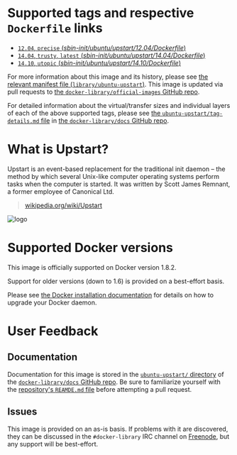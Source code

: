 # Supported tags and respective `Dockerfile` links

-	[`12.04`, `precise` (*sbin-init/ubuntu/upstart/12.04/Dockerfile*)](https://github.com/tianon/dockerfiles/blob/4d24a12b54b75b3e0904d8a285900d88d3326361/sbin-init/ubuntu/upstart/12.04/Dockerfile)
-	[`14.04`, `trusty`, `latest` (*sbin-init/ubuntu/upstart/14.04/Dockerfile*)](https://github.com/tianon/dockerfiles/blob/4d24a12b54b75b3e0904d8a285900d88d3326361/sbin-init/ubuntu/upstart/14.04/Dockerfile)
-	[`14.10`, `utopic` (*sbin-init/ubuntu/upstart/14.10/Dockerfile*)](https://github.com/tianon/dockerfiles/blob/4d24a12b54b75b3e0904d8a285900d88d3326361/sbin-init/ubuntu/upstart/14.10/Dockerfile)

For more information about this image and its history, please see [the relevant manifest file (`library/ubuntu-upstart`)](https://github.com/docker-library/official-images/blob/master/library/ubuntu-upstart). This image is updated via pull requests to [the `docker-library/official-images` GitHub repo](https://github.com/docker-library/official-images).

For detailed information about the virtual/transfer sizes and individual layers of each of the above supported tags, please see [the `ubuntu-upstart/tag-details.md` file](https://github.com/docker-library/docs/blob/master/ubuntu-upstart/tag-details.md) in [the `docker-library/docs` GitHub repo](https://github.com/docker-library/docs).

# What is Upstart?

Upstart is an event-based replacement for the traditional init daemon – the method by which several Unix-like computer operating systems perform tasks when the computer is started. It was written by Scott James Remnant, a former employee of Canonical Ltd.

> [wikipedia.org/wiki/Upstart](https://en.wikipedia.org/wiki/Upstart)

![logo](https://raw.githubusercontent.com/docker-library/docs/master/ubuntu-upstart/logo.png)

# Supported Docker versions

This image is officially supported on Docker version 1.8.2.

Support for older versions (down to 1.6) is provided on a best-effort basis.

Please see [the Docker installation documentation](https://docs.docker.com/installation/) for details on how to upgrade your Docker daemon.

# User Feedback

## Documentation

Documentation for this image is stored in the [`ubuntu-upstart/` directory](https://github.com/docker-library/docs/tree/master/ubuntu-upstart) of the [`docker-library/docs` GitHub repo](https://github.com/docker-library/docs). Be sure to familiarize yourself with the [repository's `REAMDE.md` file](https://github.com/docker-library/docs/blob/master/README.md) before attempting a pull request.

## Issues

This image is provided on an as-is basis. If problems with it are discovered, they can be discussed in the `#docker-library` IRC channel on [Freenode](https://freenode.net), but any support will be best-effort.
